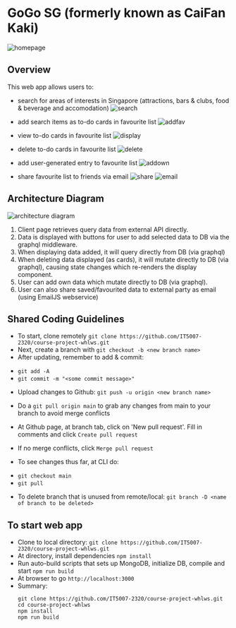 ﻿# GoGo SG (formerly known as CaiFan Kaki)

![homepage](https://github.com/IT5007-2320/course-project-whlws/blob/main/ui/src/assets/Homepage.png)

## Overview
This web app allows users to:
* search for areas of interests in Singapore (attractions, bars & clubs, food & beverage and  accomodation)
![search](https://github.com/IT5007-2320/course-project-whlws/blob/main/ui/src/assets/Search.png)

* add search items as to-do cards in favourite list
![addfav](https://github.com/IT5007-2320/course-project-whlws/blob/main/ui/src/assets/Addfav.png)

* view to-do cards in favourite list
![display](https://github.com/IT5007-2320/course-project-whlws/blob/main/ui/src/assets/Display.png)

* delete to-do cards in favourite list
![delete](https://github.com/IT5007-2320/course-project-whlws/blob/main/ui/src/assets/Delete.png)

* add user-generated entry to favourite list
![addown](https://github.com/IT5007-2320/course-project-whlws/blob/main/ui/src/assets/Addown.png)

* share favourite list to friends via email
![share](https://github.com/IT5007-2320/course-project-whlws/blob/main/ui/src/assets/Shared.png)
![email](https://github.com/IT5007-2320/course-project-whlws/blob/main/ui/src/assets/Email.png)

## Architecture Diagram
![architecture diagram](https://github.com/IT5007-2320/course-project-whlws/blob/main/ui/src/assets/gogosgv2.png)
1. Client page retrieves query data from external API directly.
2. Data is displayed with buttons for user to add selected data to DB via the graphql middleware.
3. When displaying data added, it will query directly from DB (via graphql)
4. When deleting data displayed (as cards), it will mutate directly to DB (via graphql), causing state changes which re-renders the display component.
5. User can add own data which mutate directly to DB (via graphql).
6. User can also share saved/favourited data to external party as email (using EmailJS webservice)  

## Shared Coding Guidelines
* To start, clone remotely ```git clone https://github.com/IT5007-2320/course-project-whlws.git```
* Next, create a branch with ```git checkout -b <new branch name>```
* After updating, remember to add & commit:
- ```git add -A``` 
- ``git commit -m "<some commit message>"``
* Upload changes to Github: ``git push -u origin <new branch name>``
* Do a ``git pull origin main`` to grab any changes from main to your branch to avoid merge conflicts
* At Github page, at branch tab, click on 'New pull request'. Fill in comments and click ``Create pull request``
* If no merge conflicts, click ``Merge pull request``

* To see changes thus far, at CLI do:
- ``git checkout main``
- ``git pull``
* To delete branch that is unused from remote/local: ``git branch -D <name of branch to be deleted>``

## To start web app
* Clone to local directory: ``git clone https://github.com/IT5007-2320/course-project-whlws.git``
* At directory, install dependencies ``npm install``
* Run auto-build scripts that sets up MongoDB, initialize DB, compile and start ``npm run build``
* At browser to go ``http://localhost:3000``
* Summary:
  ```shell
  git clone https://github.com/IT5007-2320/course-project-whlws.git
  cd course-project-whlws
  npm install
  npm run build
  ```




